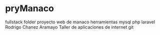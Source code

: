 # pryManaco
fullstack folder
proyecto web de manaco
herramientas mysql php laravel
Rodrigo Chanez Aramayo
Taller de aplicaciones de internet
git 
